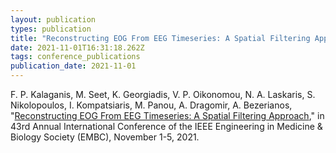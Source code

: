```yaml
---
layout: publication
types: publication
title: "Reconstructing EOG From EEG Timeseries: A Spatial Filtering Approach"
date: 2021-11-01T16:31:18.262Z
tags: conference_publications
publication_date: 2021-11-01
---
```

F. P. Kalaganis, M. Seet, K. Georgiadis, V. P. Oikonomou, N. A. Laskaris, S. Nikolopoulos, I. Kompatsiaris, M. Panou, A. Dragomir, A. Bezerianos, "[Reconstructing EOG From EEG Timeseries: A Spatial Filtering Approach](https://ieeexplore.ieee.org/document/9630320)," in 43rd Annual International Conference of the IEEE Engineering in Medicine & Biology Society (EMBC), November 1-5, 2021.